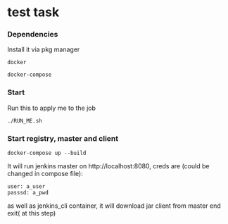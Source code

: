 # test task


### Dependencies
Install it via pkg manager

    docker

    docker-compose


### Start

Run this to apply me to the job

    ./RUN_ME.sh


### Start registry, master and client

    docker-compose up --build

It will run jenkins master on http://localhost:8080, creds are (could be changed in compose file):

    user: a_user
    passsd: a_pwd

as well as jenkins_cli container, it will download jar client from master end exit( at this step)
